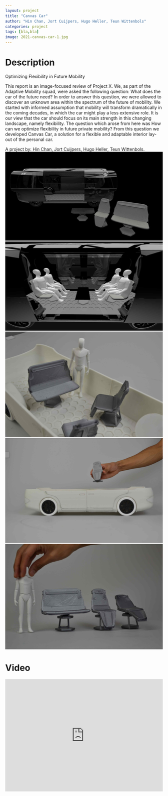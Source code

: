 ```yaml
---
layout: project
title: "Canvas Car"
author: "Hin Chan, Jort Cuijpers, Hugo Heller, Teun Wittenbols"
categories: project
tags: [bla,bla]
image: 2021-canvas-car-1.jpg
---
```


# Description
Optimizing Flexibility in Future Mobility

This report is an image-focused review of Project X. We, as part of the Adaptive Mobility squad, were asked the following question: What does the car of the future need? In order to answer this question, we were allowed to discover an unknown area within the spectrum of the future of mobility. We started with informed assumption that mobility will transform dramatically in the coming decades, in which the car might play a less extensive role. It is our view that the car should focus on its main strength in this changing landscape, namely flexibility. The question which arose from here was How can we optimize flexibility in future private mobility? From this question we developed Canvas Car, a solution for a flexible and adaptable interior lay-out of the personal car.

A project by: Hin Chan, Jort Cuijpers, Hugo Heller, Teun Wittenbols.
![canvas-car](/assets/img/2021-canvas-car-2.jpg)
![canvas-car](/assets/img/2021-canvas-car-3.jpg)
![canvas-car](/assets/img/2021-canvas-car-4.jpg)
![canvas-car](/assets/img/2021-canvas-car-5.jpg)
![canvas-car](/assets/img/2021-canvas-car-6.jpg)

# Video
<iframe style="display:inline-block; border:0px solid #FFF; width: 100%; height: 358px" src="https://www.youtube.com/embed/CAyWN9ba9J8?playlist=CAyWN9ba9J8&loop=1&autoplay=1&mute=1" frameborder="0" allowfullscreen></iframe>
